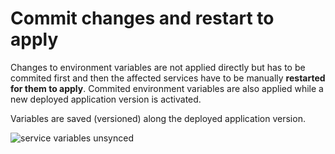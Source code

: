 # Commit changes and restart to apply

Changes to environment variables are not applied directly but has to be commited first and then the affected services have to be manually **restarted for them to apply**. Commited environment variables are also applied while a new deployed application version is activated.

Variables are saved (versioned) along the deployed application version.

![service variables unsynced](/service-variables-unsynced.png "service variables unsynced")

